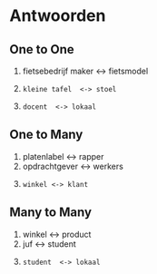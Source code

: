 # Antwoorden

## One to One
1.    fietsebedrijf maker  <-> fietsmodel
2.     kleine tafel  <-> stoel
3.     docent  <-> lokaal

## One to Many
1.  platenlabel   <->  rapper
2.    opdrachtgever  <-> werkers
3.     winkel <-> klant
   
## Many to Many
1.    winkel  <-> product
2.    juf  <-> student
3.     student  <-> lokaal